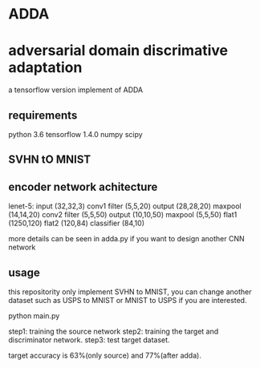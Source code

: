 # ADDA
# adversarial domain discrimative adaptation

a tensorflow version implement of ADDA

## requirements
python 3.6
tensorflow 1.4.0
numpy
scipy

## SVHN tO MNIST
## encoder network achitecture
lenet-5:
input (32,32,3)
conv1 filter (5,5,20)  output (28,28,20)
maxpool (14,14,20)
conv2 filter (5,5,50)  output (10,10,50)
maxpool (5,5,50)
flat1  (1250,120)
flat2 (120,84)
classifier (84,10)

more details can be seen in adda.py if you want to design another CNN network

## usage
this repositority only implement SVHN to MNIST, you can change another dataset such as USPS to MNIST or MNIST to USPS
if you are interested.

python main.py

step1: training the source network
step2: training the target and discriminator network.
step3: test target dataset.

target accuracy is 63%(only source) and 77%(after adda).